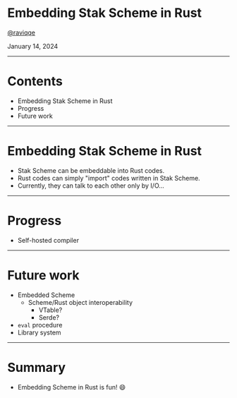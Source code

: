 # Embedding Stak Scheme in Rust

[@raviqqe](https://github.com/raviqqe)

January 14, 2024

---

# Contents

- Embedding Stak Scheme in Rust
- Progress
- Future work

---

# Embedding Stak Scheme in Rust

- Stak Scheme can be embeddable into Rust codes.
- Rust codes can simply "import" codes written in Stak Scheme.
- Currently, they can talk to each other only by I/O...

---

# Progress

- Self-hosted compiler

---

# Future work

- Embedded Scheme
  - Scheme/Rust object interoperability
    - VTable?
    - Serde?
- `eval` procedure
- Library system

---

# Summary

- Embedding Scheme in Rust is fun! 😄
